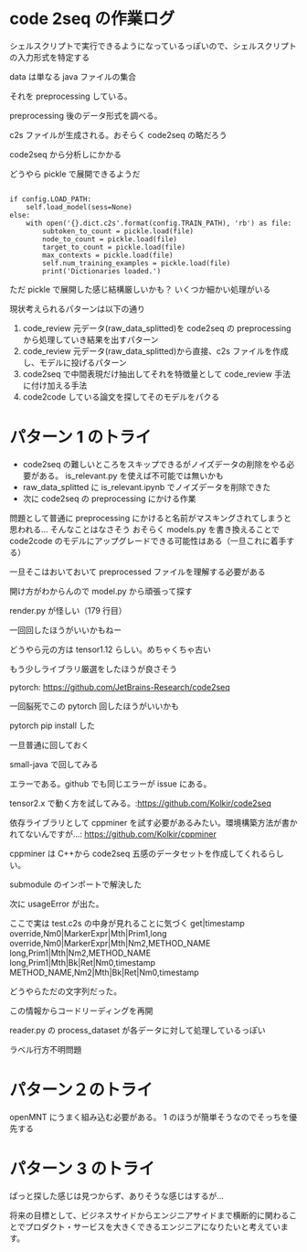 # code 2seq の作業ログ

シェルスクリプトで実行できるようになっているっぽいので、シェルスクリプトの入力形式を特定する

data は単なる java ファイルの集合

それを preprocessing している。

preprocessing 後のデータ形式を調べる。

c2s ファイルが生成される。おそらく code2seq の略だろう

code2seq から分析しにかかる

どうやら pickle で展開できるようだ

```

if config.LOAD_PATH:
    self.load_model(sess=None)
else:
    with open('{}.dict.c2s'.format(config.TRAIN_PATH), 'rb') as file:
        subtoken_to_count = pickle.load(file)
        node_to_count = pickle.load(file)
        target_to_count = pickle.load(file)
        max_contexts = pickle.load(file)
        self.num_training_examples = pickle.load(file)
        print('Dictionaries loaded.')

```

ただ pickle で展開した感じ結構厳しいかも？
いくつか細かい処理がいる

現状考えられるパターンは以下の通り

1. code_review 元データ(raw_data_splitted)を code2seq の preprocessing から処理していき結果を出すパターン
1. code_review 元データ(raw_data_splitted)から直接、c2s ファイルを作成し、モデルに投げるパターン
1. code2seq で中間表現だけ抽出してそれを特徴量として code_review 手法に付け加える手法
1. code2code している論文を探してそのモデルをパクる

# パターン 1 のトライ

- code2seq の難しいところをスキップできるがノイズデータの削除をやる必要がある。 is_relevant.py を使えば不可能では無いかも
- raw_data_splitted に is_relevant.ipynb でノイズデータを削除できた
- 次に code2seq の preprocessing にかける作業

問題として普通に preprocessing にかけると名前がマスキングされてしまうと思われる...
そんなことはなさそう
おそらく models.py を書き換えることで code2code のモデルにアップグレードできる可能性はある（一旦これに着手する）

一旦そこはおいておいて preprocessed ファイルを理解する必要がある

開け方がわからんので model.py から頑張って探す

render.py が怪しい（179 行目）

一回回したほうがいいかもねー

どうやら元の方は tensor1.12 らしい。めちゃくちゃ古い

もう少しライブラリ厳選をしたほうが良さそう

pytorch: https://github.com/JetBrains-Research/code2seq

一回脳死でこの pytorch 回したほうがいいかも

pytorch pip install した

一旦普通に回しておく

small-java で回してみる

エラーである。github でも同じエラーが issue にある。

tensor2.x で動く方を試してみる。:https://github.com/Kolkir/code2seq

依存ライブラリとして cppminer を試す必要があるみたい。環境構築方法が書かれてないんですが...: https://github.com/Kolkir/cppminer

cppminer は C++から code2seq 五感のデータセットを作成してくれるらしい。

submodule のインポートで解決した

次に usageError が出た。

ここで実は test.c2s の中身が見れることに気づく
get|timestamp override,Nm0|MarkerExpr|Mth|Prim1,long override,Nm0|MarkerExpr|Mth|Nm2,METHOD_NAME long,Prim1|Mth|Nm2,METHOD_NAME long,Prim1|Mth|Bk|Ret|Nm0,timestamp METHOD_NAME,Nm2|Mth|Bk|Ret|Nm0,timestamp

どうやらただの文字列だった。

この情報からコードリーディングを再開

reader.py の process_dataset が各データに対して処理しているっぽい

ラベル行方不明問題

# パターン２のトライ

openMNT にうまく組み込む必要がある。
1 のほうが簡単そうなのでそっちを優先する

# パターン 3 のトライ

ぱっと探した感じは見つからず、ありそうな感じはするが...

将来の目標として、ビジネスサイドからエンジニアサイドまで横断的に関わることでプロダクト・サービスを大きくできるエンジニアになりたいと考えています。
